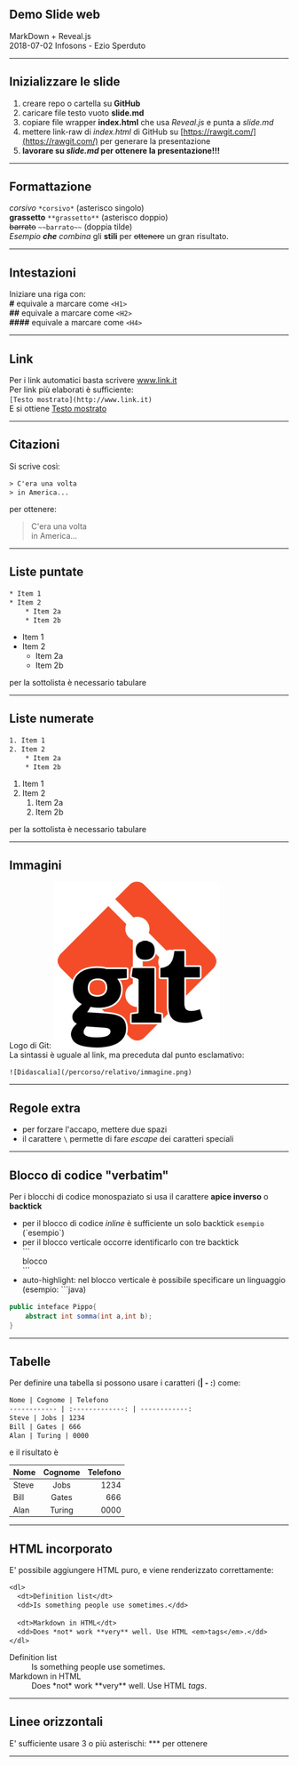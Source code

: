 <!-- .slide: data-background="#FFFFFF" -->
<!-- .slide: data-color="#333333" -->

## Demo Slide web
MarkDown + Reveal.js  
2018-07-02 Infosons - Ezio Sperduto

---

## Inizializzare le slide
1. creare repo o cartella su **GitHub**
2. caricare file testo vuoto **slide.md**
3. copiare file wrapper **index.html** che usa *Reveal.js* e punta a *slide.md*
4. mettere link-raw di *index.html* di GitHub su [https://rawgit.com/](https://rawgit.com/) per generare la presentazione
5. **lavorare su *slide.md* per ottenere la presentazione!!!**

---

## Formattazione
*corsivo* `*corsivo*` (asterisco singolo)  
**grassetto** `**grassetto**` (asterisco doppio)  
~~barrato~~ `~~barrato~~` (doppia tilde)   
*Esempio **che** combina* gli **stili** per ~~ottenere~~ un gran risultato.

---

## Intestazioni
Iniziare una riga con:  
**\#** equivale a marcare come `<H1>`  
**\##** equivale a marcare come `<H2>`  
**\####** equivale a marcare come `<H4>`  

---

## Link

Per i link automatici basta scrivere www.link.it  
Per link più elaborati è sufficiente:  
`[Testo mostrato](http://www.link.it)`  
E si ottiene [Testo mostrato](http://www.link.it)

---

## Citazioni

Si scrive così:
```
> C'era una volta
> in America...
```

per ottenere:
> C'era una volta  
> in America...

---

## Liste puntate
```
* Item 1
* Item 2
	* Item 2a
	* Item 2b
```
* Item 1
* Item 2
	* Item 2a
	* Item 2b

per la sottolista è necessario tabulare	

---

## Liste numerate
```
1. Item 1
2. Item 2
	* Item 2a
	* Item 2b
```
1. Item 1
2. Item 2
	1. Item 2a
	2. Item 2b

per la sottolista è necessario tabulare	

---

## Immagini
Logo di Git: ![Git Logo](git.jpg)  
La sintassi è uguale al link, ma preceduta dal punto esclamativo:
```
![Didascalia](/percorso/relativo/immagine.png)
```
---

## Regole extra

* per forzare l'accapo, mettere due spazi
* il carattere `\` permette di fare *escape* dei caratteri speciali

---

## Blocco di codice "verbatim"

Per i blocchi di codice monospaziato si usa il carattere **apice inverso** o **backtick**  
* per il blocco di codice *inline* è sufficiente un solo backtick `esempio` (\`esempio\`)
* per il blocco verticale occorre identificarlo con tre backtick  
\```  
blocco  
\```  
* auto-highlight: nel blocco verticale è possibile specificare un linguaggio (esempio: \```java)
```java
public inteface Pippo{
	abstract int somma(int a,int b);
}
```
---

## Tabelle
Per definire una tabella si possono usare i caratteri (**\| \- :**) come:
```
Nome | Cognome | Telefono
------------ | :-------------: | ------------:
Steve | Jobs | 1234
Bill | Gates | 666
Alan | Turing | 0000
```
e il risultato è

Nome | Cognome | Telefono
------------ | :-------------: | ------------:
Steve | Jobs | 1234
Bill | Gates | 666
Alan | Turing | 0000

---

## HTML incorporato
E' possibile aggiungere HTML puro, e viene renderizzato correttamente:
```
<dl>
  <dt>Definition list</dt>
  <dd>Is something people use sometimes.</dd>

  <dt>Markdown in HTML</dt>
  <dd>Does *not* work **very** well. Use HTML <em>tags</em>.</dd>
</dl>
```
<dl>
  <dt>Definition list</dt>
  <dd>Is something people use sometimes.</dd>

  <dt>Markdown in HTML</dt>
  <dd>Does *not* work **very** well. Use HTML <em>tags</em>.</dd>
</dl>

---


## Linee orizzontali

E' sufficiente usare 3 o più asterischi:
\***
per ottenere
***
